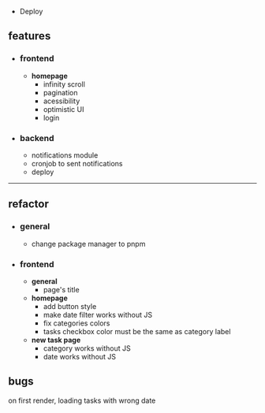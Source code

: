 - Deploy

## features
- ### frontend
    -  **homepage**
        - infinity scroll
        - pagination
        - acessibility
        - optimistic UI
        - login 
- ### backend
    - notifications module
    - cronjob to sent notifications
    - deploy
***       
## refactor
- ### general
	- change package manager to pnpm
- ### frontend
    - **general**
        - page's title
    - **homepage**
        - add button style
        - make date filter works without JS
        - fix categories colors
        - tasks checkbox color must be the same as category label
    - **new task page**
        - category works without JS
        - date works without JS

## bugs
on first render, loading tasks with wrong date

